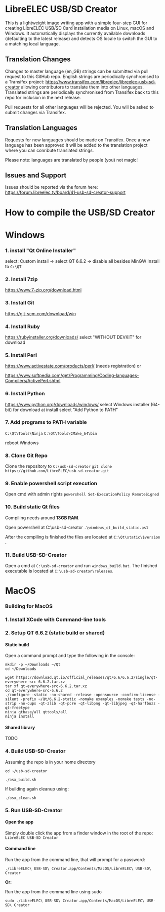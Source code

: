# **LibreELEC USB/SD Creator**

This is a lightweight image writing app with a simple four-step GUI for creating LibreELEC USB/SD Card installation media on Linux, macOS and Windows. It automatically displays the currently available downloads (defaulting to the latest release) and detects OS locale to switch the GUI to a matching local language.

## Translation Changes

Changes to master language (en_GB) strings can be submitted via pull request to this GitHub repo. English strings are periodically synchronised to a Transifex project: https://www.transifex.com/libreelec/libreelec-usb-sd-creator allowing contributors to translate them into other languages. Translated strings are periodically synchronised from Transifex back to this repo for inclusion in the next release.

Pull requests for all other languages will be rejected. You will be asked to submit changes via Transifex.

## Translation Languages

Requests for new languages should be made on Transifex. Once a new language has been approved it will be added to the translation project where you can conribute translated strings.

Please note: languages are translated by people (you) not magic!

## Issues and Support

Issues should be reported via the forum here: https://forum.libreelec.tv/board/41-usb-sd-creator-support

# **How to compile the USB/SD Creator**

# Windows

### 1. install "Qt Online Installer"
select: Custom install -> select QT 6.6.2 -> disable all besides MinGW
Install to `C:\QT`

### 2. Install 7zip
https://www.7-zip.org/download.html

### 3. Install Git
https://git-scm.com/download/win

### 4. Install Ruby
https://rubyinstaller.org/downloads/ select "WITHOUT DEVKIT" for download

### 5. Install Perl
https://www.activestate.com/products/perl/ (needs registration) or

https://www.softpedia.com/get/Programming/Coding-languages-Compilers/ActivePerl.shtml

### 6. Install Python
https://www.python.org/downloads/windows/ select Windows installer (64-bit) for download
at install select "Add Python to PATH"

### 7. Add programs to PATH variable

`C:\Qt\Tools\Ninja`
`C:\Qt\Tools\CMake_64\bin`

reboot Windows

### 8. Clone Git Repo
Clone the repository to `C:\usb-sd-creator`
`git clone https://github.com/LibreELEC/usb-sd-creator.git`

### 9. Enable powershell script execution
Open cmd with admin rights
`powershell Set-ExecutionPolicy RemoteSigned`

### 10. Build static Qt files

Compiling needs around **13GB RAM**.

Open powershell at C:\usb-sd-creator
`.\windows_qt_build_static.ps1`

After the compiling is finished the files are located at `C:\Qt\static\$version` .

### 11. Build USB-SD-Creator
Open a cmd at `C:\usb-sd-creator` and run `windows_build.bat`.
The finished executable is located at `C:\usb-sd-creator\releases`.

# MacOS

### Building for MacOS

### 1. Install XCode with Command-line tools

### 2. Setup QT 6.6.2 (static build or shared)

#### Static build

Open a command prompt and type the following in the console:

```
mkdir -p ~/Downloads ~/Qt
cd ~/Downloads

wget https://download.qt.io/official_releases/qt/6.6/6.6.2/single/qt-everywhere-src-6.6.2.tar.xz
tar xf qt-everywhere-src-6.6.2.tar.xz
cd qt-everywhere-src-6.6.2
./configure -static -no-shared -release -opensource -confirm-license -silent -prefix ~/Qt/6.6.2-static -nomake examples -nomake tests -no-strip -no-cups -qt-zlib -qt-pcre -qt-libpng -qt-libjpeg -qt-harfbuzz -qt-freetype
ninja qtbase/all qttools/all
ninja install
```

#### Shared library

TODO

### 4. Build USB-SD-Creator

Assuming the repo is in your home directory

```
cd ~/usb-sd-creator

./osx_build.sh
```

If building again cleanup using:
```
./osx_clean.sh
```

### 5. Run USB-SD-Creator

#### Open the app

Simply double click the app from a finder window in the root of the repo: `LibreELEC USB-SD Creator`

#### Command line

Run the app from the command line, that will prompt for a password:
```
./LibreELEC\ USB-SD\ Creator.app/Contents/MacOS/LibreELEC\ USB-SD\ Creator
```

**Or:**

Run the app from the command line using sudo

```
sudo ./LibreELEC\ USB-SD\ Creator.app/Contents/MacOS/LibreELEC\ USB-SD\ Creator
```
